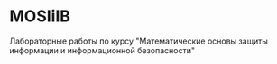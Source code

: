 # MOSIiIB
Лабораторные работы по курсу "Математические основы защиты информации и информационной безопасности"
